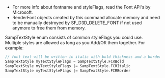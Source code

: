* For more info about fontname and styleFlags, read the Font API's by Microsoft.
* RenderFont objects created by this command allocate memory and need to be manually destroyed by SF_D3D_DELETE_FONT if not used anymore to free them from memory.

SampTextStyle enum consists of common styleFlags you could use. Multiple styles are allowed as long as you Add/OR them together. For example:
```go
// font text will be written in italic with bold thickness and a border between it 
SampTextStyle myTextStyleFlags = SampTextStyle.FCRBold
SampTextStyle myTextStyleFlags |= SampTextStyle.FCRItalic
SampTextStyle myTextStyleFlags |= SampTextStyle.FCRBorder
```
